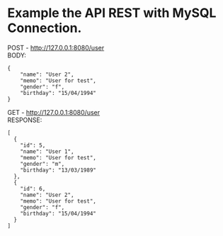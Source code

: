 # Example the API REST with MySQL Connection.

POST - http://127.0.0.1:8080/user
<br/>
BODY:
```
{
	"name": "User 2",
	"memo": "User for test",
	"gender": "f",
	"birthday": "15/04/1994"
}
```

GET - http://127.0.0.1:8080/user
<br/>
RESPONSE:
```
[
  {
    "id": 5,
    "name": "User 1",
    "memo": "User for test",
    "gender": "m",
    "birthday": "13/03/1989"
  },
  {
    "id": 6,
    "name": "User 2",
    "memo": "User for test",
    "gender": "f",
    "birthday": "15/04/1994"
  }
]
```
